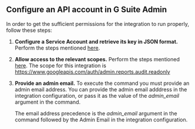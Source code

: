 ## Configure an API account in G Suite Admin

In order to get the sufficient permissions for the integration to run properly, follow these steps:

1. **Configure a Service Account and retrieve its key in JSON format.** 
  Perform the steps mentioned [here](https://developers.google.com/identity/protocols/oauth2/service-account#creatinganaccount).


2. **Allow access to the relevant scopes.**
  Perform the steps mentioned [here](https://developers.google.com/identity/protocols/oauth2/service-account#delegatingauthority).
  The scope for this integration is https://www.googleapis.com/auth/admin.reports.audit.readonly


3. **Provide an admin email.**
  To execute the command you must provide an admin email address.
    You can provide the admin email adddress in the integration configuration,
    or pass it as the value of the *admin_email* argument in the command.
      
    The email address precedence is the *admin_email* argument in the command followed by the Admin Email in the integration configuration.

